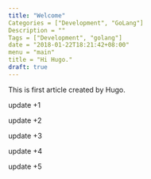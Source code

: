 ```yaml
---
title: "Welcome"
Categories = ["Development", "GoLang"]
Description = ""
Tags = ["Development", "golang"]
date = "2018-01-22T18:21:42+08:00"
menu = "main"
title = "Hi Hugo."
draft: true
---
```


This is first article created by Hugo.

update +1

update +2

update +3

update +4

update +5
